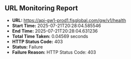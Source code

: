 ## URL Monitoring Report

- **URL:** https://api-gw1-prod1.fisglobal.com/gw/v1/health
- **Start Time:** 2025-07-21T20:28:04.585546
- **End Time:** 2025-07-21T20:28:04.631236
- **Total Time Taken:** 0.04569 seconds
- **HTTP Status Code:** 403
- **Status:** Failure
- **Failure Reason:** HTTP Status Code: 403
